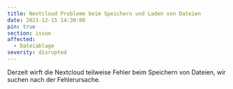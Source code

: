 ```yaml
---
title: Nextcloud Probleme beim Speichern und Laden von Dateien
date: 2021-12-15 14:30:00
pin: true
section: issue
affected:
  - Dateiablage
severity: disrupted
---
```


Derzeit wirft die Nextcloud teilweise Fehler beim Speichern von Dateien, wir suchen nach der Fehlerursache.
